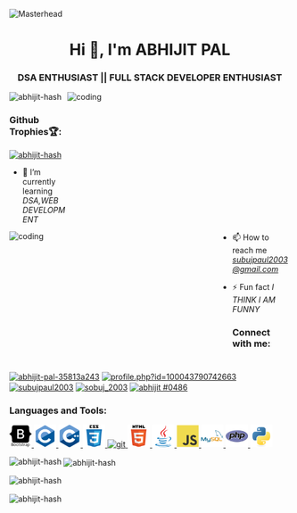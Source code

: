 ![Masterhead](https://mishpacha.com/wp-content/uploads/2022/07/So-You-Want-to-Be-a%E2%80%A6-Web-Developer-R.jpg)
<h1 align="center">Hi 👋, I'm ABHIJIT PAL</h1>
<h3 align="center">DSA ENTHUSIAST || FULL STACK DEVELOPER ENTHUSIAST</h3>
<img align="right" alt="coding" width="400" height="250" src="https://www.lambdatest.com/resources/images/news24.gif">
<img align="left" alt="coding" width="400" height="250" src="https://media3.giphy.com/media/qgQUggAC3Pfv687qPC/giphy.gif"
<p align="left"> <img src="https://komarev.com/ghpvc/?username=abhijit-hash&label=Profile%20views&color=0e75b6&style=flat" alt="abhijit-hash" /> </p>

<h3 align="left">Github Trophies🏆:</h3>
<p align="left"> <a href="https://github.com/ryo-ma/github-profile-trophy"><img src="https://github-profile-trophy.vercel.app/?username=abhijit-hash" alt="abhijit-hash" /></a> </p>


- 🌱 I’m currently learning *DSA,WEB DEVELOPMENT*

- 📫 How to reach me *subujpaul2003@gmail.com*

- ⚡ Fun fact *I THINK I AM FUNNY*

<h3 align="left">Connect with me:</h3>
<p align="left">
<a href="https://linkedin.com/in/abhijit-pal-35813a243" target="blank"><img align="center" src="https://raw.githubusercontent.com/rahuldkjain/github-profile-readme-generator/master/src/images/icons/Social/linked-in-alt.svg" alt="abhijit-pal-35813a243" height="30" width="40" /></a>
<a href="https://www.facebook.com/profile.php?id=100043790742663" target="blank"><img align="center" src="https://raw.githubusercontent.com/rahuldkjain/github-profile-readme-generator/master/src/images/icons/Social/facebook.svg" alt="profile.php?id=100043790742663" height="30" width="40" /></a>
<a href="https://instagram.com/subujpaul2003" target="blank"><img align="center" src="https://raw.githubusercontent.com/rahuldkjain/github-profile-readme-generator/master/src/images/icons/Social/instagram.svg" alt="subujpaul2003" height="30" width="40" /></a>
<a href="https://www.leetcode.com/sobuj_2003" target="blank"><img align="center" src="https://raw.githubusercontent.com/rahuldkjain/github-profile-readme-generator/master/src/images/icons/Social/leet-code.svg" alt="sobuj_2003" height="30" width="40" /></a>
<a href="https://discord.gg/dfznSQbkSK" target="blank"><img align="center" src="https://raw.githubusercontent.com/rahuldkjain/github-profile-readme-generator/master/src/images/icons/Social/discord.svg" alt="abhijit #0486" height="30" width="40" /></a>
</p>

<h3 align="left">Languages and Tools:</h3>
<p align="left"> <a href="https://getbootstrap.com" target="_blank" rel="noreferrer"> <img src="https://raw.githubusercontent.com/devicons/devicon/master/icons/bootstrap/bootstrap-plain-wordmark.svg" alt="bootstrap" width="40" height="40"/> </a> <a href="https://www.cprogramming.com/" target="_blank" rel="noreferrer"> <img src="https://raw.githubusercontent.com/devicons/devicon/master/icons/c/c-original.svg" alt="c" width="40" height="40"/> </a> <a href="https://www.w3schools.com/cpp/" target="_blank" rel="noreferrer"> <img src="https://raw.githubusercontent.com/devicons/devicon/master/icons/cplusplus/cplusplus-original.svg" alt="cplusplus" width="40" height="40"/> </a> <a href="https://www.w3schools.com/css/" target="_blank" rel="noreferrer"> <img src="https://raw.githubusercontent.com/devicons/devicon/master/icons/css3/css3-original-wordmark.svg" alt="css3" width="40" height="40"/> </a> <a href="https://git-scm.com/" target="_blank" rel="noreferrer"> <img src="https://www.vectorlogo.zone/logos/git-scm/git-scm-icon.svg" alt="git" width="40" height="40"/> </a> <a href="https://www.w3.org/html/" target="_blank" rel="noreferrer"> <img src="https://raw.githubusercontent.com/devicons/devicon/master/icons/html5/html5-original-wordmark.svg" alt="html5" width="40" height="40"/> </a> <a href="https://www.java.com" target="_blank" rel="noreferrer"> <img src="https://raw.githubusercontent.com/devicons/devicon/master/icons/java/java-original.svg" alt="java" width="40" height="40"/> </a> <a href="https://developer.mozilla.org/en-US/docs/Web/JavaScript" target="_blank" rel="noreferrer"> <img src="https://raw.githubusercontent.com/devicons/devicon/master/icons/javascript/javascript-original.svg" alt="javascript" width="40" height="40"/> </a> <a href="https://www.mysql.com/" target="_blank" rel="noreferrer"> <img src="https://raw.githubusercontent.com/devicons/devicon/master/icons/mysql/mysql-original-wordmark.svg" alt="mysql" width="40" height="40"/> </a> <a href="https://www.php.net" target="_blank" rel="noreferrer"> <img src="https://raw.githubusercontent.com/devicons/devicon/master/icons/php/php-original.svg" alt="php" width="40" height="40"/> </a> <a href="https://www.python.org" target="_blank" rel="noreferrer"> <img src="https://raw.githubusercontent.com/devicons/devicon/master/icons/python/python-original.svg" alt="python" width="40" height="40"/> </a>  </p>

<p><img align="left" src="https://github-readme-stats.vercel.app/api/top-langs?username=abhijit-hash&show_icons=true&locale=en&layout=compact" alt="abhijit-hash" /></p>

<p>&nbsp;<img align="center" src="https://github-readme-stats.vercel.app/api?username=abhijit-hash&show_icons=true&locale=en" alt="abhijit-hash" /></p>

<p><img align="center" src="https://github-readme-streak-stats.herokuapp.com/?user=abhijit-hash&" alt="abhijit-hash" /></p>
<p><img align="center" src="https://github-readme-activity-graph.cyclic.app/graph?username=abhijit-hash&bg_color=010109&color=eff1f6&line=06b290&point=fffafa&area=true&hide_border=true" alt="abhijit-hash" /></p>

